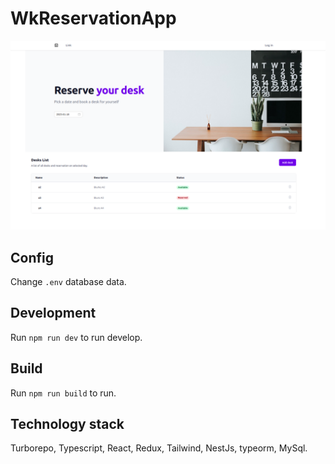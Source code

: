 # WkReservationApp

![Screenshot](screenshot.png)

## Config

Change `.env` database data.

## Development

Run `npm run dev` to run develop.

## Build

Run `npm run build` to run.

## Technology stack

Turborepo, Typescript, React, Redux, Tailwind, NestJs, typeorm, MySql.

